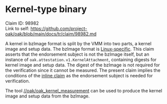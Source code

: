 # Kernel-type binary

Claim ID: 98982\
Link to self:
https://github.com/project-oak/oak/blob/main/docs/tr/claim/98982.md

A kernel in bzImage format is split by the VMM into two parts, a kernel image
and setup data. The bzImage format is
[Linux-specific](https://en.wikipedia.org/wiki/Vmlinux#bzImage). This claim
asserts that the endorsement subject is not the bzImage itself, but an instance
of `oak.attestation.v1.KernelAttachment`, containing digests for kernel image
and setup data. The digest of the bzImage is not required for the verification
since it cannot be measured. The present claim implies the conditions of the
[inline claim](https://github.com/project-oak/oak/blob/main/docs/tr/claim/77149.md)
as the endorsement subject is needed for verification.

The tool
[//oak/oak_kernel_measurement](https://github.com/project-oak/oak/tree/main/oak_kernel_measurement)
can be used to produce the kernel image and setup data from the bzImage.
